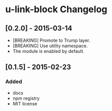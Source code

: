 # u-link-block Changelog

## [0.2.0] - 2015-03-14

* [BREAKING] Promote to Trump layer.
* [BREAKING] Use utility namespace.
* The module is enabled by default.

## [0.1.5] - 2015-02-23
### Added
- docs
- npm registry
- MIT license
